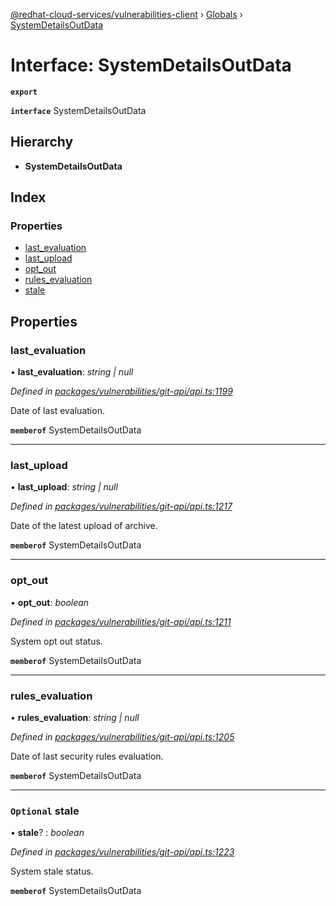 [@redhat-cloud-services/vulnerabilities-client](../README.md) › [Globals](../globals.md) › [SystemDetailsOutData](systemdetailsoutdata.md)

# Interface: SystemDetailsOutData

**`export`** 

**`interface`** SystemDetailsOutData

## Hierarchy

* **SystemDetailsOutData**

## Index

### Properties

* [last_evaluation](systemdetailsoutdata.md#last_evaluation)
* [last_upload](systemdetailsoutdata.md#last_upload)
* [opt_out](systemdetailsoutdata.md#opt_out)
* [rules_evaluation](systemdetailsoutdata.md#rules_evaluation)
* [stale](systemdetailsoutdata.md#optional-stale)

## Properties

###  last_evaluation

• **last_evaluation**: *string | null*

*Defined in [packages/vulnerabilities/git-api/api.ts:1199](https://github.com/RedHatInsights/javascript-clients/blob/master/packages/vulnerabilities/git-api/api.ts#L1199)*

Date of last evaluation.

**`memberof`** SystemDetailsOutData

___

###  last_upload

• **last_upload**: *string | null*

*Defined in [packages/vulnerabilities/git-api/api.ts:1217](https://github.com/RedHatInsights/javascript-clients/blob/master/packages/vulnerabilities/git-api/api.ts#L1217)*

Date of the latest upload of archive.

**`memberof`** SystemDetailsOutData

___

###  opt_out

• **opt_out**: *boolean*

*Defined in [packages/vulnerabilities/git-api/api.ts:1211](https://github.com/RedHatInsights/javascript-clients/blob/master/packages/vulnerabilities/git-api/api.ts#L1211)*

System opt out status.

**`memberof`** SystemDetailsOutData

___

###  rules_evaluation

• **rules_evaluation**: *string | null*

*Defined in [packages/vulnerabilities/git-api/api.ts:1205](https://github.com/RedHatInsights/javascript-clients/blob/master/packages/vulnerabilities/git-api/api.ts#L1205)*

Date of last security rules evaluation.

**`memberof`** SystemDetailsOutData

___

### `Optional` stale

• **stale**? : *boolean*

*Defined in [packages/vulnerabilities/git-api/api.ts:1223](https://github.com/RedHatInsights/javascript-clients/blob/master/packages/vulnerabilities/git-api/api.ts#L1223)*

System stale status.

**`memberof`** SystemDetailsOutData
